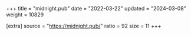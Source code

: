 +++
title = "midnight.pub"
date = "2022-03-22"
updated = "2024-03-08"
weight = 10829

[extra]
source = "https://midnight.pub/"
ratio = 92
size = 11
+++
